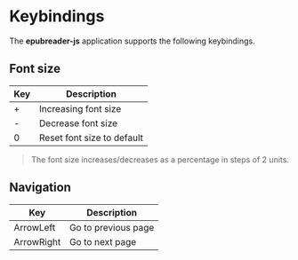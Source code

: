 # Keybindings

The **epubreader-js** application supports the following keybindings.

## Font size

| Key          | Description                |
| ------------ | -------------------------- |
| <kdb>+</kdb> | Increasing font size       |
| <kdb>-</kdb> | Decrease font size         |
| <kdb>0</kdb> | Reset font size to default |

> The font size increases/decreases as a percentage in steps of 2 units.

## Navigation

| Key                   | Description         |
| --------------------- | ------------------- |
| <kdb>ArrowLeft</kdb>  | Go to previous page |
| <kdb>ArrowRight</kdb> | Go to next page     |